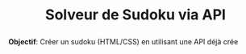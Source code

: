 
# <p align="center">Solveur de Sudoku via API</p>
  
**Objectif**: Créer un sudoku (HTML/CSS) en utilisant une API déjà crée